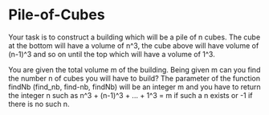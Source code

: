 # Pile-of-Cubes
Your task is to construct a building which will be a pile of n cubes. 
The cube at the bottom will have a volume of n^3, the cube above will have volume of (n-1)^3 and so on until the top which will have a volume of 1^3. 

You are given the total volume m of the building. Being given m can you find the number n of cubes you will have to build?
The parameter of the function findNb (find_nb, find-nb, findNb) will be an integer m and you have to return the integer n such as n^3 + (n-1)^3 + ... + 1^3 = m if such a n exists or -1 if there is no such n.

